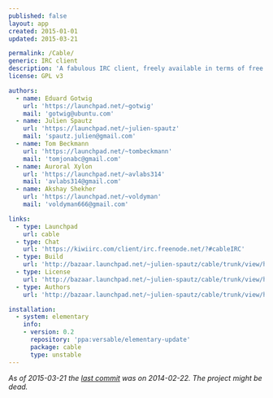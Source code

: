 ```yaml
---
published: false
layout: app
created: 2015-01-01
updated: 2015-03-21

permalink: /Cable/
generic: IRC client
description: 'A fabulous IRC client, freely available in terms of free beer and free speech.'
license: GPL v3

authors:
  - name: Eduard Gotwig
    url: 'https://launchpad.net/~gotwig'
    mail: 'gotwig@ubuntu.com'
  - name: Julien Spautz
    url: 'https://launchpad.net/~julien-spautz'
    mail: 'spautz.julien@gmail.com'
  - name: Tom Beckmann
    url: 'https://launchpad.net/~tombeckmann'
    mail: 'tomjonabc@gmail.com'
  - name: Auroral Xylon
    url: 'https://launchpad.net/~avlabs314'
    mail: 'avlabs314@gmail.com'
  - name: Akshay Shekher
    url: 'https://launchpad.net/~voldyman'
    mail: 'voldyman666@gmail.com'

links:
  - type: Launchpad
    url: cable
  - type: Chat
    url: 'https://kiwiirc.com/client/irc.freenode.net/?#cableIRC'
  - type: Build
    url: 'http://bazaar.launchpad.net/~julien-spautz/cable/trunk/view/head:/INSTALL'
  - type: License
    url: 'http://bazaar.launchpad.net/~julien-spautz/cable/trunk/view/head:/COPYING'
  - type: Authors
    url: 'http://bazaar.launchpad.net/~julien-spautz/cable/trunk/view/head:/AUTHORS'

installation:
  - system: elementary
    info:
    - version: 0.2
      repository: 'ppa:versable/elementary-update'
      package: cable
      type: unstable
---
```


*As of 2015-03-21 the [last commit](https://code.launchpad.net/cable) was on 2014-02-22. The project might be dead.*
